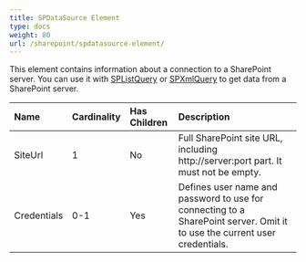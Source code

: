 ```yaml
---
title: SPDataSource Element
type: docs
weight: 80
url: /sharepoint/spdatasource-element/
---
```


This element contains information about a connection to a SharePoint server. You can use it with [SPListQuery](/words/sharepoint/splistquery-element/) or [SPXmlQuery](/words/sharepoint/spxmlquery-element/) to get data from a SharePoint server.

|**Name**|**Cardinality**|**Has Children**|**Description**|
| :- | :- | :- | :- |
|SiteUrl|1|No|Full SharePoint site URL, including http://server:port part. It must not be empty.|
|Credentials|0-1|Yes|Defines user name and password to use for connecting to a SharePoint server. Omit it to use the current user credentials.|

